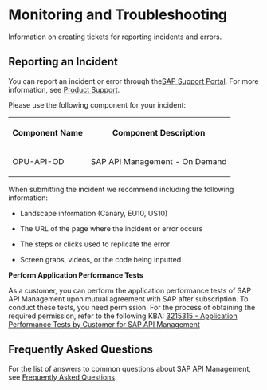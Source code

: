 <!-- loioe765066197904519a730c3bca40f28b0 -->

# Monitoring and Troubleshooting

Information on creating tickets for reporting incidents and errors.



<a name="loioe765066197904519a730c3bca40f28b0__section_lkf_1wp_kgb"/>

## Reporting an Incident

You can report an incident or error through the[SAP Support Portal](https://support.sap.com/en/index.html). For more information, see [Product Support](https://support.sap.com/en/my-support/product-support.html).

Please use the following component for your incident:


<table>
<tr>
<th valign="top">

Component Name



</th>
<th valign="top">

Component Description



</th>
</tr>
<tr>
<td valign="top">

OPU-API-OD



</td>
<td valign="top">

SAP API Management - On Demand



</td>
</tr>
</table>

When submitting the incident we recommend including the following information:

-   Landscape information \(Canary, EU10, US10\)

-   The URL of the page where the incident or error occurs

-   The steps or clicks used to replicate the error

-   Screen grabs, videos, or the code being inputted




**Perform Application Performance Tests**

As a customer, you can perform the application performance tests of SAP API Management upon mutual agreement with SAP after subscription. To conduct these tests, you need permission. For the process of obtaining the required permission, refer to the following KBA: [3215315 - Application Performance Tests by Customer for SAP API Management](https://i7p.wdf.sap.corp/sap(bD1lbiZjPTAwMQ==)/bc/bsp/sno/ui_entry/entry.htm?param=69765F6D6F64653D3030312669765F7361706E6F7465735F6E756D6265723D3332313533313526)



<a name="loioe765066197904519a730c3bca40f28b0__section_xs1_jvs_y4b"/>

## Frequently Asked Questions

For the list of answers to common questions about SAP API Management, see [Frequently Asked Questions](https://ga.support.sap.com/dtp/viewer/index.html#/tree/2832/actions/41442).

